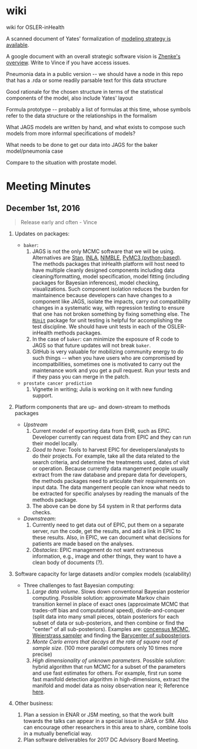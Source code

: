 # wiki
wiki for OSLER-inHealth

A scanned document of Yates' formalization of [modeling strategy is available](https://drive.google.com/open?id=0B5HGTlNkLUZOWXVUbVg0Mi1KeXZxQ0NrT3BHZ2RoRDUtQTBR).

A google document with an overall strategic software vision is [Zhenke's overview](https://drive.google.com/open?id=163_B8owojulBmZzGhqYJreWNsjkTbbCM6LTGLU-xbR4).  Write to Vince if you have access issues.

Pneumonia data in a public version -- we should have a node in this repo that has a .rda or some
readily parsable text for this data structure

Good rationale for the chosen structure in terms of the statistical components of the model, also include 
Yates' layout

Formula prototype -- probably a list of formulas at this time, whose symbols refer to the data structure
or the relationships in the formalism

What JAGS models are written by hand, and what exists to compose such models from more informal specifications
of models?

What needs to be done to get our data into JAGS for the baker model/pneumonia case

Compare to the situation with prostate model.


# Meeting Minutes

## December 1st, 2016

> Release early and often - Vince


1. Updates on packages: 
    - `baker`: 
         1. JAGS is not the only MCMC software that we will be using. Alternatives are [Stan](http://mc-stan.org), [INLA](https://pymc-devs.github.io/pymc3/index.html), [NIMBLE](https://bids.berkeley.edu/research/nimble-numerical-inference-hierarchical-models-using-bayesian-and-likelihood-estimation), [PyMC3 (python-based)](https://pymc-devs.github.io/pymc3/index.html). The methods packages that inHealth platform will host need to have multiple cleanly designed components including data cleaning/formatting, model specification, model fitting (including packages for Bayesian inferences), model checking, visualizations. Such component isolation reduces the burden for maintainence because developers can have changes to a component like JAGS, isolate the impacts, carry out compatibility changes in a systematic way, with regression testing to ensure that one has not broken something by fixing something else. The [`RUnit`](https://cran.r-project.org/web/packages/RUnit/index.html) package for unit testing is helpful for accomplishing the test discipline. We should have unit tests in each of the OSLER-inHealth methods packages.
         1. In the case of `baker`: can minimize the exposure of R code to JAGS so that future updates will not break `baker`.
         1. GitHub is very valuable for mobilizing community energy to do such things -- when you have
users who are compromised by incompatbilities, sometimes one is motivated to carry out the
maintenance work and you get a pull request.  Run your tests and if they pass you can merge
in the patch.
    - `prostate cancer prediction`
        1. Vignette in writing; Julia is working on it with new funding support.

1. Platform components that are up- and down-stream to methods packages
    - *Upstream* 
        1. Current model of exporting data from EHR, such as EPIC. Developer currently can request data from EPIC and they can run their model locally.
        1. *Good to have*: Tools to harvest EPIC for developers/analysts to do their projects. For example, take all the data related to the search criteria, and determine the treatments used, dates of visit or operation. Because currently data mangement people usually extract from the raw database and prepare data for developers, the methods packages need to articulate their requirements on input data. The data mangement people can know what needs to be extracted for specific analyses by reading the manuals of the methods package.
        1. The above can be done by S4 system in R that performs data checks.
    - *Downstream*: 
        1. Currently need to get data out of EPIC, put them on a separate server, run the code, get the results, and add a link in EPIC to these results. Also, in EPIC, we can document what decisions for patients are made based on the analyses. 
        1. *Obstacles*: EPIC management do not want extraneous information, e.g., image and other things, they want to have a clean body of documents (?).


1. Software capacity for large datasets and/or complex models (scalability)
   - Three challenges to fast Bayesian computing: 
       1. *Large data volume*. Slows down conventional Bayesian posterior computing. Possible solution: approximate Markov chain transition kernel in place of exact ones (approximate MCMC that trades-off bias and computational speed), divide-and-conquer (split data into many small pieces, obtain posteriors for each subset of data or sub-posteriors, and then combine or find the "center" of all sub-posteriors). Examples are: [concensus MCMC](http://www.rob-mcculloch.org/some_papers_and_talks/papers/working/consensus-mc.pdf), [Weierstrass sampler](https://arxiv.org/abs/1312.4605) and finding the [Barycenter of subposteriors](https://arxiv.org/abs/1508.05880).
       1. *Monte Carlo errors that decays at the rate of square root of sample size*. (100 more parallel computers only 10 times more precise)
       1. *High dimensionality of unknown parameters*. Possible solution: hybrid algorithm that run MCMC for a subset of the parameters and use fast estimates for others. For example, first run some fast manifold detection algorithm in high-dimensions, extract the manifold and model data as noisy observation near it; Reference [here](https://projecteuclid.org/download/pdfview_1/euclid.aos/1458245738).

1. Other business:
   1. Plan a session in ENAR or JSM meeting, so that the work built towards the talks can appear in a special issue in JASA or SIM. Also can encourage other researchers in this area to share, combine tools in a mutually beneficial way.
   1. Plan software deliverables for 2017 DC Advisory Board Meeting.


